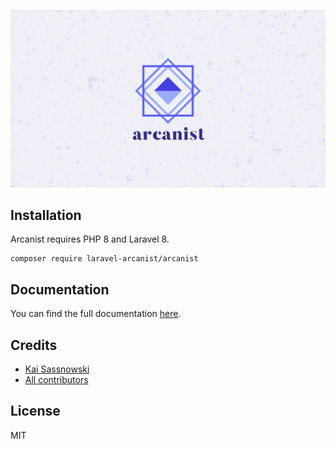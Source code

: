 ![](logo.png)

## Installation

Arcanist requires PHP 8 and Laravel 8.

```
composer require laravel-arcanist/arcanist
```

## Documentation

You can find the full documentation [here](https://laravel-arcanist.com).

## Credits

- [Kai Sassnowski](https://github.com/ksassnowski)
- [All contributors](https://github.com/laravel-arcanist/arcanist/contributors)

## License

MIT
